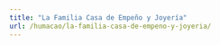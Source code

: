 ```yaml
---
title: "La Familia Casa de Empeño y Joyería"
url: /humacao/la-familia-casa-de-empeno-y-joyeria/
---
```

